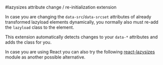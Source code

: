 #lazysizes attribute change / re-initialization extension

In case you are changing the ``data-src``/``data-srcset`` attributes of already transformed lazyload elements dynamically, you normally also must re-add the ``lazyload`` class to the element.

This extension automatically detects changes to your ``data-*`` attributes and adds the class for you.

In case you are using React you can also try the following [react-lazysizes](https://www.npmjs.com/package/react-lazysizes) module as another possible alternative.
